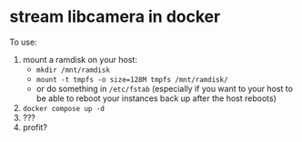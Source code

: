 # stream libcamera in docker

To use:
1. mount a ramdisk on your host:
	* `mkdir /mnt/ramdisk`
	* `mount -t tmpfs -o size=128M tmpfs /mnt/ramdisk/`
	* or do something in `/etc/fstab` (especially if you want to your host to be able to reboot your instances back up after the host reboots)
1. `docker compose up -d`
1. ???
1. profit?

